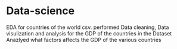# Data-science
EDA for countries of the world csv.
performed Data cleaning, Data visulization and analysis for the GDP of the countries in the Dataset\
Anazlyed what factors affects the GDP of the various countries
